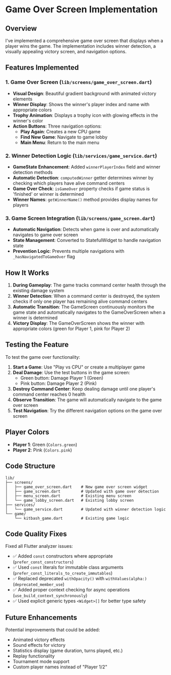 # Game Over Screen Implementation

## Overview
I've implemented a comprehensive game over screen that displays when a player wins the game. The implementation includes winner detection, a visually appealing victory screen, and navigation options.

## Features Implemented

### 1. Game Over Screen (`lib/screens/game_over_screen.dart`)
- **Visual Design**: Beautiful gradient background with animated victory elements
- **Winner Display**: Shows the winner's player index and name with appropriate colors
- **Trophy Animation**: Displays a trophy icon with glowing effects in the winner's color
- **Action Buttons**: Three navigation options:
  - **Play Again**: Creates a new CPU game
  - **Find New Game**: Navigate to game lobby
  - **Main Menu**: Return to the main menu

### 2. Winner Detection Logic (`lib/services/game_service.dart`)
- **GameState Enhancement**: Added `winnerPlayerIndex` field and winner detection methods
- **Automatic Detection**: `computedWinner` getter determines winner by checking which players have alive command centers
- **Game Over Check**: `isGameOver` property checks if game status is 'finished' or winner is determined
- **Winner Names**: `getWinnerName()` method provides display names for players

### 3. Game Screen Integration (`lib/screens/game_screen.dart`)
- **Automatic Navigation**: Detects when game is over and automatically navigates to game over screen
- **State Management**: Converted to StatefulWidget to handle navigation state
- **Prevention Logic**: Prevents multiple navigations with `_hasNavigatedToGameOver` flag

## How It Works

1. **During Gameplay**: The game tracks command center health through the existing damage system
2. **Winner Detection**: When a command center is destroyed, the system checks if only one player has remaining alive command centers
3. **Automatic Transition**: The GameScreen continuously monitors the game state and automatically navigates to the GameOverScreen when a winner is determined
4. **Victory Display**: The GameOverScreen shows the winner with appropriate colors (green for Player 1, pink for Player 2)

## Testing the Feature

To test the game over functionality:

1. **Start a Game**: Use "Play vs CPU" or create a multiplayer game
2. **Deal Damage**: Use the test buttons in the game screen:
   - Green button: Damage Player 1 (Green)
   - Pink button: Damage Player 2 (Pink)
3. **Destroy Command Center**: Keep dealing damage until one player's command center reaches 0 health
4. **Observe Transition**: The game will automatically navigate to the game over screen
5. **Test Navigation**: Try the different navigation options on the game over screen

## Player Colors
- **Player 1**: Green (`Colors.green`)
- **Player 2**: Pink (`Colors.pink`)

## Code Structure

```
lib/
├── screens/
│   ├── game_over_screen.dart    # New game over screen widget
│   ├── game_screen.dart         # Updated with game over detection
│   ├── menu_screen.dart         # Existing menu screen
│   └── game_lobby_screen.dart   # Existing lobby screen
├── services/
│   └── game_service.dart        # Updated with winner detection logic
└── game/
    └── kitbash_game.dart        # Existing game logic
```

## Code Quality Fixes

Fixed all Flutter analyzer issues:
- ✅ Added `const` constructors where appropriate (`prefer_const_constructors`)
- ✅ Used `const` literals for immutable class arguments (`prefer_const_literals_to_create_immutables`)  
- ✅ Replaced deprecated `withOpacity()` with `withValues(alpha:)` (`deprecated_member_use`)
- ✅ Added proper context checking for async operations (`use_build_context_synchronously`)
- ✅ Used explicit generic types `<Widget>[]` for better type safety

## Future Enhancements

Potential improvements that could be added:
- Animated victory effects
- Sound effects for victory
- Statistics display (game duration, turns played, etc.)
- Replay functionality
- Tournament mode support
- Custom player names instead of "Player 1/2"